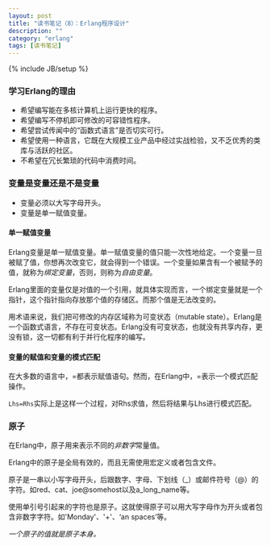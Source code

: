```yaml
---
layout: post
title: "读书笔记（8）：Erlang程序设计"
description: ""
category: "erlang"
tags: [读书笔记]
---
```

{% include JB/setup %}

### 学习Erlang的理由

* 希望编写能在多核计算机上运行更快的程序。
* 希望编写不停机即可修改的可容错性程序。
* 希望尝试传闻中的“函数式语言”是否切实可行。
* 希望使用一种语言，它既在大规模工业产品中经过实战检验，又不乏优秀的类库与活跃的社区。
* 不希望在冗长繁琐的代码中消费时间。

### 变量是变量还是不是变量

* 变量必须以大写字母开头。
* 变量是单一赋值变量。

#### 单一赋值变量

Erlang变量是单一赋值变量。单一赋值变量的值只能一次性地给定。一个变量一旦被赋了值，你想再次改变它，就会得到一个错误。一个变量如果含有一个被赋予的值，就称为*绑定变量*，否则，则称为*自由变量*。

Erlang里面的变量仅是对值的一个引用，就具体实现而言，一个绑定变量就是一个指针，这个指针指向存放那个值的存储区。而那个值是无法改变的。

用术语来说，我们把可修改的内存区域称为可变状态（mutable state）。Erlang是一个函数式语言，不存在可变状态。Erlang没有可变状态，也就没有共享内存，更没有锁，这一切都有利于并行化程序的编写。

#### 变量的赋值和变量的模式匹配

在大多数的语言中，=都表示赋值语句。然而，在Erlang中，=表示一个模式匹配操作。

`Lhs=Rhs`实际上是这样一个过程，对Rhs求值，然后将结果与Lhs进行模式匹配。

### 原子

在Erlang中，原子用来表示不同的*非数字*常量值。

Erlang中的原子是全局有效的，而且无需使用宏定义或者包含文件。

原子是一串以小写字母开头，后跟数字、字母、下划线（_）或邮件符号（@）的字符。如red、cat、joe@somehost以及a_long_name等。

使用单引号引起来的字符也是原子。这就使得原子可以用大写字母作为开头或者包含非数字字符。如'Monday'、'+'、‘an spaces’等。

*一个原子的值就是原子本身。*

